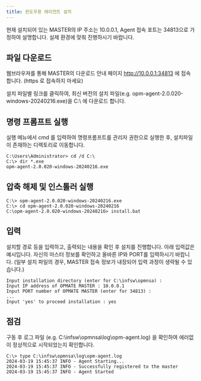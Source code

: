 ```yaml
---
title: 윈도우용 에이전트 설치
---
```


현재 설치되어 있는 MASTER의 IP 주소는 10.0.0.1, Agent 접속 포트는 34813으로 가정하여 설명합니다. 실제 환경에 맞춰 진행하시기 바랍니다.

## 파일 다운로드

웹브라우져를 통해 MASTER의 다운로드 안내 페이지 http://10.0.0.1:34813 에 접속합니다. (https 로 접속하지 마세요)

설치 파일별 링크를 클릭하여, 최신 버전의 설치 파일(e.g. opm-agent-2.0.020-windows-20240216.exe)을 C:\ 에 다운로드 합니다.

## 명령 프롬프트 실행

실행 메뉴에서 cmd 를 입력하여 명령프롬프트를 관리자 권한으로 실행한 후, 설치파일이 존재하는 디렉토리로 이동합니다.

```
C:\Users\Administrator> cd /d C:\
C:\> dir *.exe
opm-agent-2.0.020-windows-20240216.exe
```

## 압축 해제 및 인스톨러 실행

```
C:\> opm-agent-2.0.020-windows-20240216.exe
C:\> cd opm-agent-2.0.020-windows-20240216
C:\opm-agent-2.0.020-windows-20240216> install.bat
```

## 입력

설치할 경로 등을 입력하고, 출력되는 내용을 확인 후 설치를 진행합니다.
아래 입력값은 예시입니다. 자신의 마스터 정보를 확인하고 올바른 IP와 PORT를 입력하시기 바랍니다.
(일부 설치 파일의 경우, MASTER 접속 정보가 내장되어 입력 과정이 생략될 수 있습니다.)

```
Input installation directory (enter for C:\infsw\opmnsa) :
Input IP address of OPMATE MASTER : 10.0.0.1
Input PORT number of OPMATE MASTER (enter for 34813) : 
...
Input 'yes' to proceed installation : yes
```

## 점검

구동 후 로그 파일 (e.g. C:\infsw\opmnsa\log\opm-agent.log) 을 확인하여 에러없이 정상적으로 시작되었는지 확인합니다.

```
C:\> type C:\infsw\opmnsa\log\opm-agent.log
2024-03-19 15:45:37 INFO - Agent Starting...
2024-03-19 15:45:37 INFO - Successfully registered to the master
2024-03-19 15:45:37 INFO - Agent Started
```
